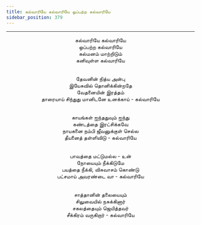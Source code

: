 ```yaml
---
title: கல்வாரியே கல்வாரியே ஒப்பற்ற கல்வாரியே
sidebar_position: 379
---
```


---
<center>
கல்வாரியே கல்வாரியே<br/>
ஒப்பற்ற கல்வாரியே<br/>
கல்மனம் மாற்றிடும்<br/>
கனிவுள்ள கல்வாரியே<br/><br/>

தேவனின் நித்ய அன்பு<br/>
இயேசுவில் தொனிக்கின்றதே<br/>
வேதனையின் இரத்தம்<br/>
தாரையாய் சிந்துது மானிடனே உனக்காய்            - கல்வாரியே<br/><br/>

காயங்கள் ஐந்ததுவும் ஐந்து<br/>
கண்டத்தை இரட்சிக்கவே<br/>
நாயகனை நம்பி ஜீவனுக்குள் செல்ல<br/>
தீயனைத் தள்ளிவிடு                    - கல்வாரியே<br/><br/>

பாவத்தை மட்டுமல்ல - உன்<br/>
நோயையும் நீக்கிடுமே<br/>
பயத்தை நீக்கி, விசுவாசம் கொண்டு<br/>
பட்சமாய் அவரண்டை வா                    - கல்வாரியே<br/><br/>

சாத்தானின் தலையையும்<br/>
சிலுவையில் நசுக்கினார்<br/>
சகலத்தையும் ஜெயித்தவர்<br/>
சீக்கிரம் வருகிறார்                        - கல்வாரியே
</center>